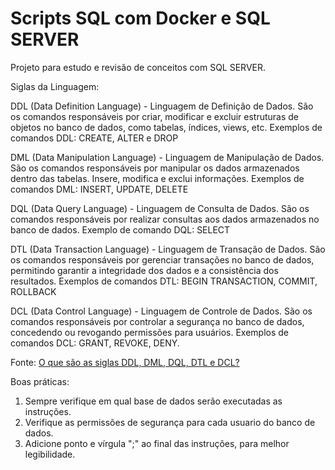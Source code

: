 # Scripts SQL com Docker e SQL SERVER

Projeto para estudo e revisão de conceitos com SQL SERVER.

Siglas da Linguagem:

DDL (Data Definition Language) - Linguagem de Definição de Dados.
São os comandos responsáveis por criar, modificar e excluir estruturas de objetos no banco de dados, como tabelas, índices, views, etc.
Exemplos de comandos DDL: CREATE, ALTER e DROP

DML (Data Manipulation Language) - Linguagem de Manipulação de Dados.
São os comandos responsáveis por manipular os dados armazenados dentro das tabelas. Insere, modifica e exclui informações.
Exemplos de comandos DML: INSERT, UPDATE, DELETE

DQL (Data Query Language) - Linguagem de Consulta de Dados.
São os comandos responsáveis por realizar consultas aos dados armazenados no banco de dados.
Exemplo de comando DQL: SELECT

DTL (Data Transaction Language) - Linguagem de Transação de Dados.
São os comandos responsáveis por gerenciar transações no banco de dados, permitindo garantir a integridade dos dados e a consistência dos resultados.
Exemplos de comandos DTL: BEGIN TRANSACTION, COMMIT, ROLLBACK

DCL (Data Control Language) - Linguagem de Controle de Dados.
São os comandos responsáveis por controlar a segurança no banco de dados, concedendo ou revogando permissões para usuários.
Exemplos de comandos DCL: GRANT, REVOKE, DENY.

Fonte: [O que são as siglas DDL, DML, DQL, DTL e DCL?](https://pt.stackoverflow.com/questions/262867/o-que-s%C3%A3o-as-siglas-ddl-dml-dql-dtl-e-dcl) 

Boas práticas:

1. Sempre verifique em qual base de dados serão executadas as instruções.
2. Verifique as permissões de segurança para cada usuario do banco de dados.
3. Adicione ponto e vírgula ";" ao final das instruções, para melhor legibilidade.
